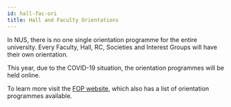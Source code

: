 ```yaml
---
id: hall-fac-ori
title: Hall and Faculty Orientations
---
```


In NUS, there is no one single orientation programme for the entire university. Every Faculty, Hall, RC, Societies and Interest Groups will have their own orientation.

This year, due to the COVID-19 situation, the orientation programmes will be held online. 

To learn more visit the [FOP website](http://nus.edu.sg/osa/e-orientation/nexus), which also has a list of orientation programmes available.
